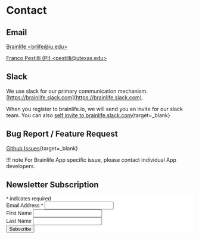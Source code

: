 # Contact

## Email

[Brainlife &lt;brlife@iu.edu&gt;](mailto:brlife@iu.edu)

[Franco Pestilli (PI) &lt;pestilli@utexas.edu&gt;](mailto:pestilli@utexas.edu)

## Slack

We use slack for our primary communication mechanism. [https://brainlife.slack.com](https://brainlife.slack.com).

When you register to brainlife.io, we will send you an invite for our slack team. You can also [self invite to brainlife.slack.com](https://brainlife.slack.com){target=_blank} 


## Bug Report / Feature Request

[Github Issues](https://github.com/brainlife/brainlife/issues){target=_blank}

!!! note
    For Brainlife App specific issue, please contact individual App developers.
## Newsletter Subscription

<!-- Begin Mailchimp Signup Form -->
<link href="//cdn-images.mailchimp.com/embedcode/classic-10_7.css" rel="stylesheet" type="text/css">
<style type="text/css">
	#mc_embed_signup{background:#fff; clear:left; font:14px Helvetica,Arial,sans-serif; }
	/* Add your own Mailchimp form style overrides in your site stylesheet or in this style block.
	   We recommend moving this block and the preceding CSS link to the HEAD of your HTML file. */
</style>
<div id="mc_embed_signup">
<form action="https://brainlife.us12.list-manage.com/subscribe/post?u=0f52b0cd65a88d27aa83d8005&amp;id=8d07cef694" method="post" id="mc-embedded-subscribe-form" name="mc-embedded-subscribe-form" class="validate" target="_blank" novalidate>
    <div id="mc_embed_signup_scroll">
	
<div class="indicates-required"><span class="asterisk">*</span> indicates required</div>
<div class="mc-field-group">
	<label for="mce-EMAIL">Email Address  <span class="asterisk">*</span>
</label>
	<input type="email" value="" name="EMAIL" class="required email" id="mce-EMAIL">
</div>
<div class="mc-field-group">
	<label for="mce-FNAME">First Name </label>
	<input type="text" value="" name="FNAME" class="" id="mce-FNAME">
</div>
<div class="mc-field-group">
	<label for="mce-LNAME">Last Name </label>
	<input type="text" value="" name="LNAME" class="" id="mce-LNAME">
</div>
<div id="mce-responses" class="clear">
    <div class="response" id="mce-error-response" style="display:none"></div>
    <div class="response" id="mce-success-response" style="display:none"></div>
</div>    
<div style="position: absolute; left: -5000px;" aria-hidden="true"><input type="text" name="b_0f52b0cd65a88d27aa83d8005_8d07cef694" tabindex="-1" value=""></div>
<div class="clear"><input type="submit" value="Subscribe" name="subscribe" id="mc-embedded-subscribe" class="button"></div>
</div>
</form>
</div>
<script type='text/javascript' src='//s3.amazonaws.com/downloads.mailchimp.com/js/mc-validate.js'></script><script type='text/javascript'>(function($) {window.fnames = new Array(); window.ftypes = new Array();fnames[0]='EMAIL';ftypes[0]='email';fnames[1]='FNAME';ftypes[1]='text';fnames[2]='LNAME';ftypes[2]='text';fnames[3]='ADDRESS';ftypes[3]='address';fnames[4]='PHONE';ftypes[4]='phone';}(jQuery));var $mcj = jQuery.noConflict(true);</script>
<!--End mc_embed_signup-->

